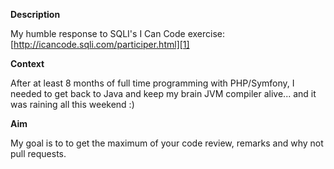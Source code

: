 **Description**

My humble response to SQLI's I Can Code exercise:  [http://icancode.sqli.com/participer.html][1]

**Context**

After at least 8 months of full time programming with PHP/Symfony, I needed to get back to Java and keep my brain JVM compiler alive... and it was raining all this weekend :)

**Aim**

My goal is to to get the maximum of your code review, remarks and why not pull requests.


  [1]: http://icancode.sqli.com/participer.html